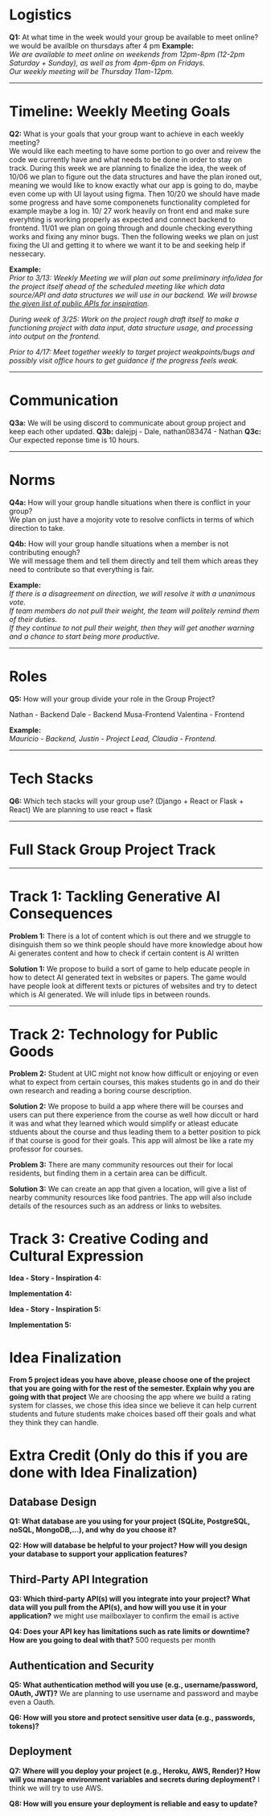 # Logistics  

**Q1:** At what time in the week would your group be available to meet online?  
we would be availble on thursdays after 4 pm 
**Example:**  
*We are available to meet online on weekends from 12pm-8pm (12-2pm Saturday + Sunday), as well as from 4pm-6pm on Fridays.*  
*Our weekly meeting will be Thursday 11am-12pm.*  

---

# Timeline: Weekly Meeting Goals  

**Q2:** What is your goals that your group want to achieve in each weekly meeting?  
We would like each meeting to have some portion to go over and reivew the code we currently have and what needs to be done in order to stay on track. During this week we are planning to finalize the idea, the week of 10/06 we plan to figure out the data structures and have the plan ironed out, meaning we would like to know exactly what our app is going to do, maybe even come up with UI layout using figma. Then 10/20 we should have made some progress and have some componenets functionality completed for example maybe a log in.  10/ 27 work heavily on front end and make sure everyhting is working properly as expected and connect backend to frontend. 11/01 we plan on going through and dounle checking everything works and fixing any minor bugs. Then the following weeks we plan on just fixing the UI and getting it to where we want it to be and seeking help if nessecary. 

**Example:**  
*Prior to 3/13: Weekly Meeting we will plan out some preliminary info/idea for the project itself ahead of the scheduled meeting like which data source/API and data structures we will use in our backend. We will browse [the given list of public APIs for inspiration](https://github.com/public-apis/public-apis).*  

*During week of 3/25: Work on the project rough draft itself to make a functioning project with data input, data structure usage, and processing into output on the frontend.*  

*Prior to 4/17: Meet together weekly to target project weakpoints/bugs and possibly visit office hours to get guidance if the progress feels weak.*  

---

# Communication  

**Q3a:** We will be using discord to communicate about group project and keep each other updated. 
**Q3b:** dalejpj - Dale, nathan083474 - Nathan
**Q3c:** Our expected reponse time is 10 hours. 

---

# Norms  

**Q4a:** How will your group handle situations when there is conflict in your group?  
We plan on just have a mojority vote to resolve conflicts in terms of which direction to take.

**Q4b:** How will your group handle situations when a member is not contributing enough?  
We will message them and tell them directly and tell them which areas they need to contribute so that everything is fair. 

**Example:**  
*If there is a disagreement on direction, we will resolve it with a unanimous vote.*  
*If team members do not pull their weight, the team will politely remind them of their duties.*  
*If they continue to not pull their weight, then they will get another warning and a chance to start being more productive.*  

---

# Roles  

**Q5:** How will your group divide your role in the Group Project? 

Nathan - Backend
Dale - Backend
Musa-Frontend
Valentina - Frontend


**Example:**  
*Mauricio - Backend, Justin - Project Lead, Claudia - Frontend.*  

---

# Tech Stacks

**Q6:** Which tech stacks will your group use? (Django + React or Flask + React)
We are planning to use react + flask

---
# Full Stack Group Project Track  
---

# Track 1: Tackling Generative AI Consequences
**Problem 1:** 
There is a lot of content which is out there and we struggle to disinguish them so we think people should have more knowledge about how Ai generates content and how to check if certain content is AI written

**Solution 1:** 
We propose to build a sort of game to help educate people in how to detect AI generated text in websites or papers. The game would have people look at different texts or pictures of websites and try to detect which is AI generated. We will inlude tips in between rounds.

---

# Track 2: Technology for Public Goods 

**Problem 2:**
Student at UIC might not know how difficult or enjoying or even what to expect from certain courses, this makes students go in and do their own research and reading a boring course description.

**Solution 2:** 
We propose to build a app where there will be courses and users can put there experience from the course as well how diccult or hard it was and what they learned which would simplify or atleast educate stduents about the course and thus leading them to a better position to pick if that course is good for their goals. This app will almost be like a rate my professor for courses.

**Problem 3:** 
There are many community resources out their for local residents, but finding them in a certain area can be difficult.

**Solution 3:**
We can create an app that given a location, will give a list of nearby community resources like food pantries. The app will also include details of the resources such as an address or links to websites.

# Track 3: Creative Coding and Cultural Expression

**Idea - Story - Inspiration 4:**

**Implementation 4:**

**Idea - Story - Inspiration 5:**

**Implementation 5:**


# Idea Finalization

**From 5 project ideas you have above, please choose one of the project that you are going with for the rest of the semester. Explain why you are going with that project**
We are choosing the app where we build a rating system for classes, we chose this idea since we believe it can help current students and future students make choices based off their goals and what they think they can handle.

# Extra Credit (Only do this if you are done with Idea Finalization)

## Database Design

**Q1: What database are you using for your project (SQLite, PostgreSQL, noSQL, MongoDB,...), and why do you choose it?**

**Q2: How will database be helpful to your project? How will you design your database to support your application features?**

## Third-Party API Integration

**Q3: Which third-party API(s) will you integrate into your project? What data will you pull from the API(s), and how will you use it in your application?**
we might use mailboxlayer to confirm the email is active

**Q4: Does your API key has limitations such as rate limits or downtime? How are you going to deal with that?**
500 requests per month

## Authentication and Security

**Q5: What authentication method will you use (e.g., username/password, OAuth, JWT)?**
We are planning to use username and password and maybe even a Oauth.

**Q6: How will you store and protect sensitive user data (e.g., passwords, tokens)?**

## Deployment

**Q7: Where will you deploy your project (e.g., Heroku, AWS, Render)? How will you manage environment variables and secrets during deployment?**
I think we will try to use AWS.

**Q8: How will you ensure your deployment is reliable and easy to update?**
